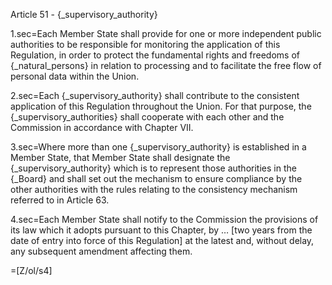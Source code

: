 Article 51 - {_supervisory_authority}

1.sec=Each Member State shall provide for one or more independent public authorities to be responsible for monitoring the application of this Regulation, in order to protect the fundamental rights and freedoms of {_natural_persons} in relation to processing and to facilitate the free flow of personal data within the Union.

2.sec=Each {_supervisory_authority} shall contribute to the consistent application of this Regulation throughout the Union. For that purpose, the {_supervisory_authorities} shall cooperate with each other and the Commission in accordance with Chapter VII.

3.sec=Where more than one {_supervisory_authority} is established in a Member State, that Member State shall designate the {_supervisory_authority} which is to represent those authorities in the {_Board} and shall set out the mechanism to ensure compliance by the other authorities with the rules relating to the consistency mechanism referred to in Article 63.

4.sec=Each Member State shall notify to the Commission the provisions of its law which it adopts pursuant to this Chapter, by … [two years from the date of entry into force of this Regulation] at the latest and, without delay, any subsequent amendment affecting them.

=[Z/ol/s4]
